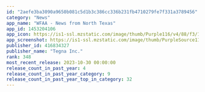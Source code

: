 ```yaml
---
id: "2aefe3ba3090a9650b081c5d1b3c386cc336b231fb4710279fe7f331a3789456"
category: "News"
app_name: "WFAA - News from North Texas"
app_id: 1453204106
app_icon: https://is1-ssl.mzstatic.com/image/thumb/Purple116/v4/88/f3/16/88f31630-e7ca-a5c6-eb28-2121f89cc327/AppIcon-1x_U007emarketing-0-4-85-220.png/1024x1024bb.png
app_screenshot: https://is1-ssl.mzstatic.com/image/thumb/PurpleSource115/v4/99/9d/14/999d14de-6ff7-3a00-85b6-41696bea1d70/a12c2eea-99f6-4dcf-a3b4-13f768691dc9_screenshot-home.png/1242x2688bb.png
publisher_id: 416834327
publisher_name: "Tegna Inc."
rank: 348
most_recent_release: 2023-10-30 00:00:00
release_count_in_past_year: 4
release_count_in_past_year_category: 9
release_count_in_past_year_top_in_category: 32
---
```

